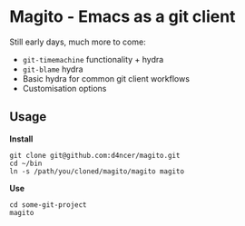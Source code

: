 # Magito - Emacs as a git client

Still early days, much more to come:
* `git-timemachine` functionality + hydra
* `git-blame` hydra
* Basic hydra for common git client workflows
* Customisation options

## Usage

**Install**

```shell
git clone git@github.com:d4ncer/magito.git
cd ~/bin
ln -s /path/you/cloned/magito/magito magito
``` 

**Use**

```shell
cd some-git-project
magito
```

